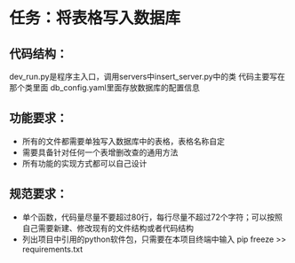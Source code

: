 # 任务：将表格写入数据库

## 代码结构：
dev_run.py是程序主入口，调用servers中insert_server.py中的类
代码主要写在那个类里面
db_config.yaml里面存放数据库的配置信息


## 功能要求：
- 所有的文件都需要单独写入数据库中的表格，表格名称自定
- 需要具备针对任何一个表增删改查的通用方法
- 所有功能的实现方式都可以自己设计

## 规范要求：
- 单个函数，代码量尽量不要超过80行，每行尽量不超过72个字符；可以按照自己需要新建、修改现有的文件结构或者代码结构
- 列出项目中引用的python软件包，只需要在本项目终端中输入 pip freeze >> requirements.txt